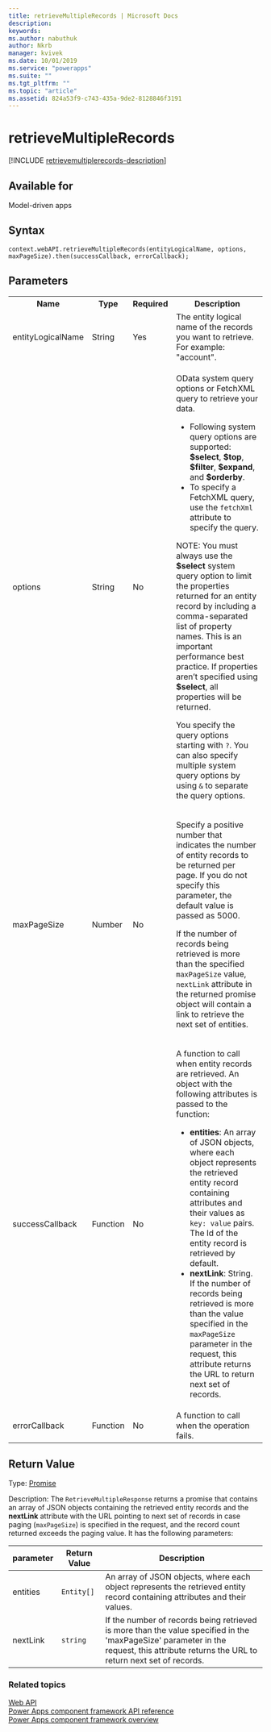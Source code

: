 ```yaml
---
title: retrieveMultipleRecords | Microsoft Docs
description: 
keywords:
ms.author: nabuthuk
author: Nkrb
manager: kvivek
ms.date: 10/01/2019
ms.service: "powerapps"
ms.suite: ""
ms.tgt_pltfrm: ""
ms.topic: "article"
ms.assetid: 824a53f9-c743-435a-9de2-8128846f3191
---
```


# retrieveMultipleRecords

[!INCLUDE [retrievemultiplerecords-description](includes/retrievemultiplerecords-description.md)]

## Available for 

Model-driven apps

## Syntax

`context.webAPI.retrieveMultipleRecords(entityLogicalName, options, maxPageSize).then(successCallback, errorCallback);`

## Parameters

<table style="width:100%">
<tr>
<th>Name</th>
<th>Type</th>
<th>Required</th>
<th>Description</th>
</tr>
<tr>
<td>entityLogicalName</td>
<td>String</td>
<td>Yes</td>
<td>The entity logical name of the records you want to retrieve. For example: &quot;account&quot;.</td>
</tr>
<tr>
<td>options</td>
<td>String</td>
<td>No</td>
<td><p>OData system query options or FetchXML query to retrieve your data. </p> 
<ul>
<li>Following system query options are supported: <b>$select</b>, <b>$top</b>, <b>$filter</b>, <b>$expand</b>, and <b>$orderby</b>.</li>
<li>To specify a FetchXML query, use the <code>fetchXml</code> attribute to specify the query.</li>
</ul>
<p>NOTE: You must always use the <b>$select</b> system query option to limit the properties returned for an entity record by including a comma-separated list of property names. This is an important performance best practice. If properties aren’t specified using <b>$select</b>, all properties will be returned.</li>
<p>You specify the query options starting with <code>?</code>. You can also specify multiple system query options by using <code>&amp;</code> to separate the query options.
</td>
</tr>
<tr>
<td>maxPageSize</td>
<td>Number</td>
<td>No</td>
<td><p>Specify a positive number that indicates the number of entity records to be returned per page. If you do not specify this parameter, the default value is passed as 5000.</p>
<p>If the number of records being retrieved is more than the specified <code>maxPageSize</code> value, <code>nextLink</code> attribute in the returned promise object will contain a link to retrieve the next set of entities. </td>
</tr>
<tr>
<td>successCallback</td>
<td>Function</td>
<td>No</td>
<td><p>A function to call when entity records are retrieved. An object with the following attributes is passed to the function:</p>
<ul>
<li><b>entities</b>: An array of JSON objects, where each object represents the retrieved entity record containing attributes and their values as <code>key: value</code> pairs. The Id of the entity record is retrieved by default.</li>
<li><b>nextLink</b>: String. If the number of records being retrieved is more than the value specified in the <code>maxPageSize</code> parameter in the request, this attribute returns the URL to return next set of records.</li>
</ul>
</td>
</tr>
<tr>
<td>errorCallback</td>
<td>Function</td>
<td>No</td>
<td>A function to call when the operation fails.</td>
</tr>
</table>

## Return Value

Type: [Promise](https://developer.mozilla.org/docs/Web/JavaScript/reference/Global_Objects/Promise)<RetrieveMultipleResponse>

Description: The `RetrieveMultipleResponse` returns a promise that contains an array of JSON objects containing the retrieved entity records and the **nextLink** attribute with the URL pointing to next set of records in case paging (`maxPageSize`) is specified in the request, and the record count returned exceeds the paging value. It has the following parameters:

|parameter|Return Value|Description|
|----|------|-------|
|entities|`Entity[]`|An array of JSON objects, where each object represents the retrieved entity record containing attributes and their values.|
|nextLink|`string`|If the number of records being retrieved is more than the value specified in the 'maxPageSize' parameter in the request, this attribute returns the URL to return next set of records.|


### Related topics

[Web API](../webapi.md)<br/>
[Power Apps component framework API reference](../../reference/index.md)<br/>
[Power Apps component framework overview](../../overview.md)